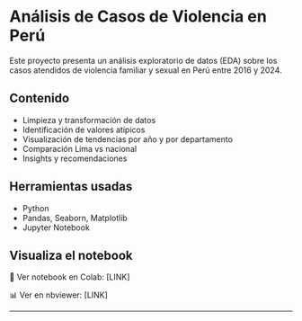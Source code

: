 # Análisis de Casos de Violencia en Perú

Este proyecto presenta un análisis exploratorio de datos (EDA) sobre los casos atendidos de violencia familiar y sexual en Perú entre 2016 y 2024.

## Contenido

- Limpieza y transformación de datos
- Identificación de valores atípicos
- Visualización de tendencias por año y por departamento
- Comparación Lima vs nacional
- Insights y recomendaciones

## Herramientas usadas

- Python
- Pandas, Seaborn, Matplotlib
- Jupyter Notebook

## Visualiza el notebook

📓 Ver notebook en Colab: [LINK]

📊 Ver en nbviewer: [LINK]

---
